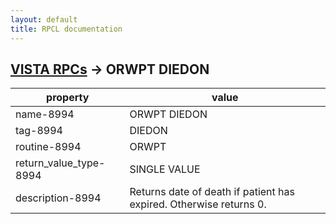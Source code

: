 ```yaml
---
layout: default
title: RPCL documentation
---
```




## [VISTA RPCs](TableOfContent.md) &#8594; ORWPT DIEDON 

 property | value 
--- | --- 
 name-8994 | ORWPT DIEDON
 tag-8994 | DIEDON
 routine-8994 | ORWPT
 return_value_type-8994 | SINGLE VALUE
 description-8994 | Returns date of death if patient has expired.  Otherwise returns 0.